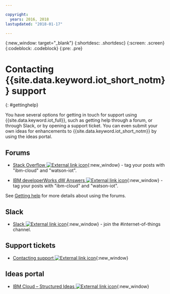 ```yaml
---

copyright:
  years: 2016, 2018
lastupdated: "2018-01-17"

---
```


{:new_window: target="\_blank"}
{:shortdesc: .shortdesc}
{:screen: .screen}
{:codeblock: .codeblock}
{:pre: .pre}

# Contacting {{site.data.keyword.iot_short_notm}} support
{: #gettinghelp}

You have several options for getting in touch for support using {{site.data.keyword.iot_full}}, such as getting help through a forum, or through Slack, or by opening a support ticket. You can even submit your own ideas for enhancements to {{site.data.keyword.iot_short_notm}} by using the ideas portal.

## Forums

* [Stack Overflow ![External link icon](../../icons/launch-glyph.svg "External link icon")](http://stackoverflow.com/search?q=watson-iot+ibm-bluemix){:new_window} - tag your posts with "ibm-cloud" and "watson-iot".
<!--Insert the appropriate dW Answers tag for your service for <service_keyword> in URL below:  -->
* [IBM developerWorks dW Answers ![External link icon](../../icons/launch-glyph.svg "External link icon")](https://developer.ibm.com/answers/topics/watson-iot/?smartspace=bluemix){:new_window} - tag your posts with "ibm-cloud" and "watson-iot".

See [Getting help](https://www.{DomainName}/docs/support/index.html#getting-help) for more details about using the forums.


## Slack

* [Slack ![External link icon](../../icons/launch-glyph.svg "External link icon")](https://ibm-developers.slack.com/){:new_window} - join the #internet-of-things channel.


## Support tickets

* [Contacting support ![External link icon](../../icons/launch-glyph.svg "External link icon")](https://www.{DomainName}/docs/support/index.html#contacting-support){:new_window}


## Ideas portal

* [IBM Cloud – Structured Ideas ![External link icon](../../icons/launch-glyph.svg "External link icon")](http://ibm.biz/cloudideas){:new_window}
